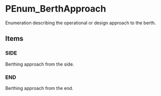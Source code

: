 # PEnum_BerthApproach

Enumeration describing the operational or design approach to the berth.

## Items

### SIDE
Berthing approach from the side.

### END
Berthing approach from the end.
